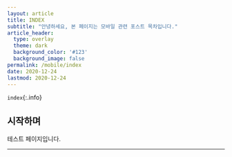 ```yaml
---
layout: article
title: INDEX
subtitle: "안녕하세요, 본 페이지는 모바일 관련 포스트 목차입니다."
article_header:
  type: overlay
  theme: dark
  background_color: '#123'
  background_image: false
permalink: /mobile/index
date: 2020-12-24
lastmod: 2020-12-24
---
```


`index`{:.info}

## 시작하며

테스트 페이지입니다.

---

